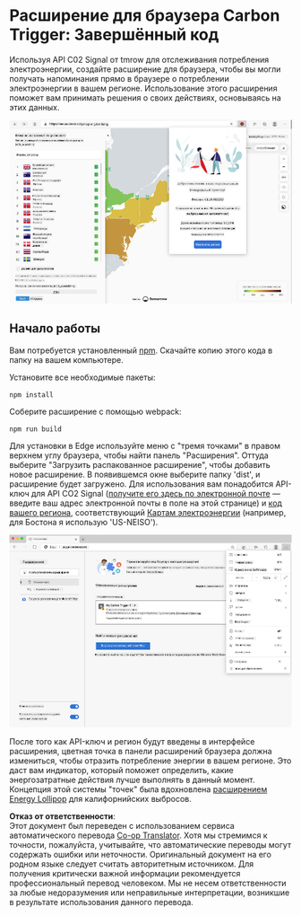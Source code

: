 <!--
CO_OP_TRANSLATOR_METADATA:
{
  "original_hash": "9361268ca430b2579375009e1eceb5e5",
  "translation_date": "2025-08-25T23:57:03+00:00",
  "source_file": "5-browser-extension/solution/translation/README.fr.md",
  "language_code": "ru"
}
-->
# Расширение для браузера Carbon Trigger: Завершённый код

Используя API C02 Signal от tmrow для отслеживания потребления электроэнергии, создайте расширение для браузера, чтобы вы могли получать напоминания прямо в браузере о потреблении электроэнергии в вашем регионе. Использование этого расширения поможет вам принимать решения о своих действиях, основываясь на этих данных.

![скриншот расширения](../../../../../translated_images/extension-screenshot.0e7f5bfa110e92e3875e1bc9405edd45a3d2e02963e48900adb91926a62a5807.ru.png)

## Начало работы

Вам потребуется установленный [npm](https://npmjs.com). Скачайте копию этого кода в папку на вашем компьютере.

Установите все необходимые пакеты:

```
npm install
```

Соберите расширение с помощью webpack:

```
npm run build
```

Для установки в Edge используйте меню с "тремя точками" в правом верхнем углу браузера, чтобы найти панель "Расширения". Оттуда выберите "Загрузить распакованное расширение", чтобы добавить новое расширение. В появившемся окне выберите папку 'dist', и расширение будет загружено. Для использования вам понадобится API-ключ для API CO2 Signal ([получите его здесь по электронной почте](https://www.co2signal.com/) — введите ваш адрес электронной почты в поле на этой странице) и [код вашего региона](http://api.electricitymap.org/v3/zones), соответствующий [Картам электроэнергии](https://www.electricitymap.org/map) (например, для Бостона я использую 'US-NEISO').

![установка](../../../../../translated_images/install-on-edge.78634f02842c48283726c531998679a6f03a45556b2ee99d8ff231fe41446324.ru.png)

После того как API-ключ и регион будут введены в интерфейсе расширения, цветная точка в панели расширений браузера должна измениться, чтобы отразить потребление энергии в вашем регионе. Это даст вам индикатор, который поможет определить, какие энергозатратные действия лучше выполнять в данный момент. Концепция этой системы "точек" была вдохновлена [расширением Energy Lollipop](https://energylollipop.com/) для калифорнийских выбросов.

**Отказ от ответственности**:  
Этот документ был переведен с использованием сервиса автоматического перевода [Co-op Translator](https://github.com/Azure/co-op-translator). Хотя мы стремимся к точности, пожалуйста, учитывайте, что автоматические переводы могут содержать ошибки или неточности. Оригинальный документ на его родном языке следует считать авторитетным источником. Для получения критически важной информации рекомендуется профессиональный перевод человеком. Мы не несем ответственности за любые недоразумения или неправильные интерпретации, возникшие в результате использования данного перевода.